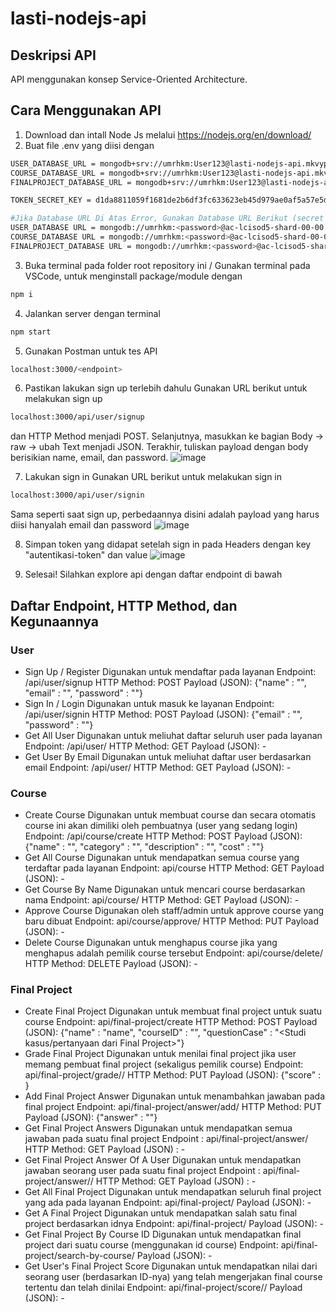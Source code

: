 # lasti-nodejs-api

## Deskripsi API
API menggunakan konsep Service-Oriented Architecture.

## Cara Menggunakan API
1. Download dan intall Node Js melalui https://nodejs.org/en/download/
2. Buat file .env yang diisi dengan
```sh
USER_DATABASE_URL = mongodb+srv://umrhkm:User123@lasti-nodejs-api.mkvyp7l.mongodb.net/user?retryWrites=true&w=majority
COURSE_DATABASE_URL = mongodb+srv://umrhkm:User123@lasti-nodejs-api.mkvyp7l.mongodb.net/course?retryWrites=true&w=majority
FINALPROJECT_DATABASE_URL = mongodb+srv://umrhkm:User123@lasti-nodejs-api.mkvyp7l.mongodb.net/finalproject?retryWrites=true&w=majority

TOKEN_SECRET_KEY = d1da8811059f1681de2b6df3fc633623eb45d979ae0af5a57e5d65adce01f0b683c3c7a4b8e3c48dacb6f43412e91478fe7b19ab36ef282682a95e1410994d32

#Jika Database URL Di Atas Error, Gunakan Database URL Berikut (secret key tetap masukkan)
USER_DATABASE URL = mongodb://umrhkm:<password>@ac-lcisod5-shard-00-00.mkvyp7l.mongodb.net:27017,ac-lcisod5-shard-00-01.mkvyp7l.mongodb.net:27017,ac-lcisod5-shard-00-02.mkvyp7l.mongodb.net:27017/user?ssl=true&replicaSet=atlas-44nept-shard-0&authSource=admin&retryWrites=true&w=majority
COURSE_DATABASE URL = mongodb://umrhkm:<password>@ac-lcisod5-shard-00-00.mkvyp7l.mongodb.net:27017,ac-lcisod5-shard-00-01.mkvyp7l.mongodb.net:27017,ac-lcisod5-shard-00-02.mkvyp7l.mongodb.net:27017/course?ssl=true&replicaSet=atlas-44nept-shard-0&authSource=admin&retryWrites=true&w=majority
FINALPROJECT_DATABASE URL = mongodb://umrhkm:<password>@ac-lcisod5-shard-00-00.mkvyp7l.mongodb.net:27017,ac-lcisod5-shard-00-01.mkvyp7l.mongodb.net:27017,ac-lcisod5-shard-00-02.mkvyp7l.mongodb.net:27017/finalproject?ssl=true&replicaSet=atlas-44nept-shard-0&authSource=admin&retryWrites=true&w=majority
```

3. Buka terminal pada folder root repository ini / Gunakan terminal pada VSCode, untuk menginstall package/module dengan
```sh
npm i
```

4. Jalankan server dengan terminal
```sh
npm start
```

5. Gunakan Postman untuk tes API
```sh
localhost:3000/<endpoint>
```

6. Pastikan lakukan sign up terlebih dahulu
Gunakan URL berikut untuk melakukan sign up
```sh
localhost:3000/api/user/signup
```
dan HTTP Method menjadi POST. Selanjutnya, masukkan ke bagian Body -> raw -> ubah Text menjadi JSON. Terakhir, tuliskan payload dengan body berisikian name, email, dan password. 
![image](https://user-images.githubusercontent.com/93817324/203581825-61a21da8-c385-439f-8272-26ed042fdc11.png)

7. Lakukan sign in
Gunakan URL berikut untuk melakukan sign in
```sh
localhost:3000/api/user/signin
```
Sama seperti saat sign up, perbedaannya disini adalah payload yang harus diisi hanyalah email dan password
![image](https://user-images.githubusercontent.com/93817324/203582180-2ee12285-6224-487b-8b04-e2d39b84ce5a.png)

8. Simpan token yang didapat setelah sign in pada Headers dengan key "autentikasi-token" dan value <token yang didapat>
![image](https://user-images.githubusercontent.com/93817324/203582675-cee5cbe3-a797-459a-8645-fa893fb56476.png)

9. Selesai! Silahkan explore api dengan daftar endpoint di bawah


## Daftar Endpoint, HTTP Method, dan Kegunaannya
### User
- Sign Up / Register
Digunakan untuk mendaftar pada layanan
Endpoint: /api/user/signup
HTTP Method: POST
Payload (JSON): {"name" : "<nama>", "email" : "<email>", "password" : "<password>"}
- Sign In / Login
Digunakan untuk masuk ke layanan
Endpoint: /api/user/signin
HTTP Method: POST
Payload (JSON): {"email" : "<email>", "password" : "<password>"}
- Get All User
Digunakan untuk meliuhat daftar seluruh user pada layanan
Endpoint: /api/user/
HTTP Method: GET
Payload (JSON): -
- Get User By Email
Digunakan untuk meliuhat daftar user berdasarkan email
Endpoint: /api/user/<email dari user yang ingin dicari>
HTTP Method: GET
Payload (JSON): -

### Course
- Create Course
Digunakan untuk membuat course dan secara otomatis course ini akan dimiliki oleh pembuatnya (user yang sedang login)
Endpoint: /api/course/create
HTTP Method: POST
Payload (JSON): {"name" : "<nama>", "category" : "<category>", "description" : "<description>", "cost" : "<cost>"}
- Get All Course
Digunakan untuk mendapatkan semua course yang terdaftar pada layanan
Endpoint: api/course
HTTP Method: GET
Payload (JSON): -
- Get Course By Name
Digunakan untuk mencari course berdasarkan nama
Endpoint: api/course/<nama course yang dicari>
HTTP Method: GET
Payload (JSON): -
- Approve Course
Digunakan oleh staff/admin untuk approve course yang baru dibuat
Endpoint: api/course/approve/<id dari course yang ingin diapprove>
HTTP Method: PUT
Payload (JSON): -
- Delete Course
Digunakan untuk menghapus course jika yang menghapus adalah pemilik course tersebut
Endpoint: api/course/delete/<id course yang ingin didelete>
HTTP Method: DELETE
Payload (JSON): -

### Final Project
- Create Final Project
Digunakan untuk membuat final project untuk suatu course
Endpoint: api/final-project/create
HTTP Method: POST
Payload (JSON): {"name" : "name", "courseID" : "<ID dari course ingin dibuat final projectnya>", "questionCase" : "<Studi kasus/pertanyaan dari Final Project>"}
- Grade Final Project
Digunakan untuk menilai final project jika user memang pembuat final project (sekaligus pemilik course)
Endpoint: api/final-project/grade/<id final project>/<id dari user yang ingin dinilai>
HTTP Method: PUT
Payload (JSON): {"score" : <score>}
- Add Final Project Answer
Digunakan untuk menambahkan jawaban pada final project
Endpoint: api/final-project/answer/add/<id dari final project yang ingin dijawab>
HTTP Method: PUT
Payload (JSON): {"answer" : "<answer>"}
- Get Final Project Answers
Digunakan untuk mendapatkan semua jawaban pada suatu final project
Endpoint : api/final-project/answer/<id dari final project yang ingin dicari semua jawabannya>
HTTP Method: GET
Payload (JSON) : -
- Get Final Project Answer Of A User
Digunakan untuk mendapatkan jawaban seorang user pada suatu final project
Endpoint : api/final-project/answer/<id dari final project>/<id dari user yang ingin dicari jawabannya> 
HTTP Method: GET
Payload (JSON) : -
- Get All Final Project
Digunakan untuk mendapatkan seluruh final project yang ada pada layanan
Endpoint: api/final-project/
Payload (JSON): -
- Get A Final Project
Digunakan untuk mendapatkan salah satu final project berdasarkan idnya
Endpoint: api/final-project/<id final project>
Payload (JSON): -
- Get Final Project By Course ID
Digunakan untuk mendapatkan final project dari suatu course (menggunakan id course)
Endpoint: api/final-project/search-by-course/<id course>
Payload (JSON): -
- Get User's Final Project Score
Digunakan untuk mendapatkan nilai dari seorang user (berdasarkan ID-nya) yang telah mengerjakan final course tertentu dan telah dinilai
Endpoint: api/final-project/score/<id final project>/<id user>
Payload (JSON): -
